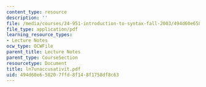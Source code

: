```yaml
---
content_type: resource
description: ''
file: /media/courses/24-951-introduction-to-syntax-fall-2003/494d60e658207ffd8f148f1758df8c63_ln7unaccusativit.pdf
file_type: application/pdf
learning_resource_types:
- Lecture Notes
ocw_type: OCWFile
parent_title: Lecture Notes
parent_type: CourseSection
resourcetype: Document
title: ln7unaccusativit.pdf
uid: 494d60e6-5820-7ffd-8f14-8f1758df8c63
---
```

